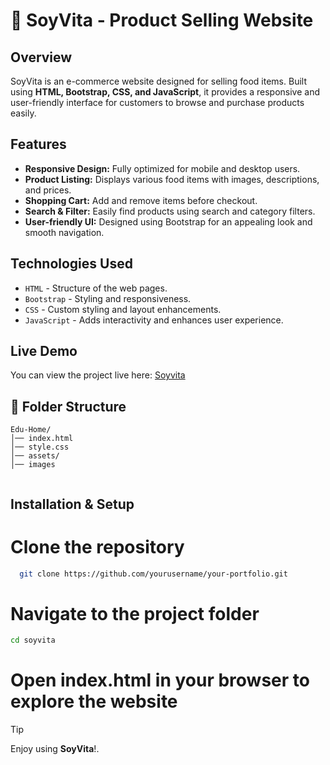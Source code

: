 # 🌱 SoyVita - Product Selling Website

## Overview
SoyVita is an e-commerce website designed for selling food items. Built using **HTML, Bootstrap, CSS, and JavaScript**, it provides a responsive and user-friendly interface for customers to browse and purchase products easily.

## Features
- **Responsive Design:** Fully optimized for mobile and desktop users.
- **Product Listing:** Displays various food items with images, descriptions, and prices.
- **Shopping Cart:** Add and remove items before checkout.
- **Search & Filter:** Easily find products using search and category filters.
- **User-friendly UI:** Designed using Bootstrap for an appealing look and smooth navigation.


## Technologies Used
- `HTML` - Structure of the web pages.
- `Bootstrap` - Styling and responsiveness.
- `CSS` - Custom styling and layout enhancements.
- `JavaScript` - Adds interactivity and enhances user experience.

## Live Demo
You can view the project live here: [Soyvita](https://soyvita.netlify.app/)

<h2>📂 Folder Structure</h2>
   <pre><code>Edu-Home/
│── index.html
│── style.css
│── assets/
│── images
       </code></pre>

## Installation & Setup
# Clone the repository
 ```bash
   git clone https://github.com/yourusername/your-portfolio.git
   ```

# Navigate to the project folder
```bash
cd soyvita
```
# Open index.html in your browser to explore the website

> [!TIP]
> Enjoy using <strong>SoyVita</strong>!.
